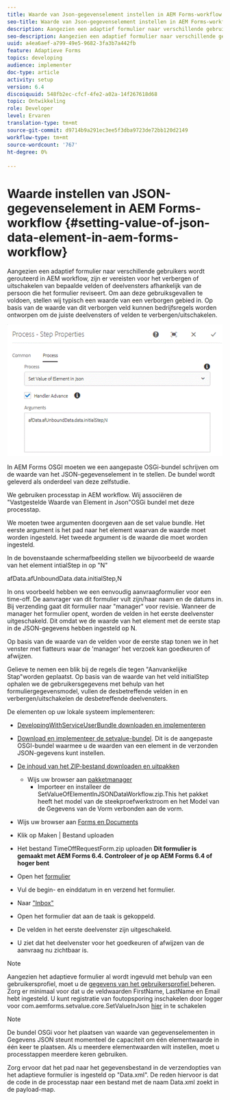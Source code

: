 ```yaml
---
title: Waarde van Json-gegevenselement instellen in AEM Forms-workflow
seo-title: Waarde van Json-gegevenselement instellen in AEM Forms-workflow
description: Aangezien een adaptief formulier naar verschillende gebruikers wordt gerouteerd in AEM workflow, zijn er vereisten voor het verbergen of uitschakelen van bepaalde velden of deelvensters afhankelijk van de persoon die het formulier reviseert. Om aan deze gebruiksgevallen te voldoen, stellen wij typisch een waarde van een verborgen gebied in. Op basis van de waarde van dit verborgen veld kunnen bedrijfsregels worden ontworpen om de juiste deelvensters of velden te verbergen/uitschakelen.
seo-description: Aangezien een adaptief formulier naar verschillende gebruikers wordt gerouteerd in AEM workflow, zijn er vereisten voor het verbergen of uitschakelen van bepaalde velden of deelvensters afhankelijk van de persoon die het formulier reviseert. Om aan deze gebruiksgevallen te voldoen, stellen wij typisch een waarde van een verborgen gebied in. Op basis van de waarde van dit verborgen veld kunnen bedrijfsregels worden ontworpen om de juiste deelvensters of velden te verbergen/uitschakelen.
uuid: a4ea6aef-a799-49e5-9682-3fa3b7a442fb
feature: Adaptieve Forms
topics: developing
audience: implementer
doc-type: article
activity: setup
version: 6.4
discoiquuid: 548fb2ec-cfcf-4fe2-a02a-14f267618d68
topic: Ontwikkeling
role: Developer
level: Ervaren
translation-type: tm+mt
source-git-commit: d9714b9a291ec3ee5f3dba9723de72bb120d2149
workflow-type: tm+mt
source-wordcount: '767'
ht-degree: 0%

---
```



# Waarde instellen van JSON-gegevenselement in AEM Forms-workflow {#setting-value-of-json-data-element-in-aem-forms-workflow}

Aangezien een adaptief formulier naar verschillende gebruikers wordt gerouteerd in AEM workflow, zijn er vereisten voor het verbergen of uitschakelen van bepaalde velden of deelvensters afhankelijk van de persoon die het formulier reviseert. Om aan deze gebruiksgevallen te voldoen, stellen wij typisch een waarde van een verborgen gebied in. Op basis van de waarde van dit verborgen veld kunnen bedrijfsregels worden ontworpen om de juiste deelvensters of velden te verbergen/uitschakelen.

![Waarde instellen voor een element in JPEG-gegevens](assets/capture-3.gif)

In AEM Forms OSGI moeten we een aangepaste OSGi-bundel schrijven om de waarde van het JSON-gegevenselement in te stellen. De bundel wordt geleverd als onderdeel van deze zelfstudie.

We gebruiken processtap in AEM workflow. Wij associëren de &quot;Vastgestelde Waarde van Element in Json&quot;OSGi bundel met deze processtap.

We moeten twee argumenten doorgeven aan de set value bundle. Het eerste argument is het pad naar het element waarvan de waarde moet worden ingesteld. Het tweede argument is de waarde die moet worden ingesteld.

In de bovenstaande schermafbeelding stellen we bijvoorbeeld de waarde van het element intialStep in op &quot;N&quot;

afData.afUnboundData.data.initialStep,N

In ons voorbeeld hebben we een eenvoudig aanvraagformulier voor een time-off. De aanvrager van dit formulier vult zijn/haar naam en de datums in. Bij verzending gaat dit formulier naar &quot;manager&quot; voor revisie. Wanneer de manager het formulier opent, worden de velden in het eerste deelvenster uitgeschakeld. Dit omdat we de waarde van het element met de eerste stap in de JSON-gegevens hebben ingesteld op N.

Op basis van de waarde van de velden voor de eerste stap tonen we in het venster met fiatteurs waar de &#39;manager&#39; het verzoek kan goedkeuren of afwijzen.

Gelieve te nemen een blik bij de regels die tegen &quot;Aanvankelijke Stap&quot;worden geplaatst. Op basis van de waarde van het veld initialStep ophalen we de gebruikersgegevens met behulp van het formuliergegevensmodel, vullen de desbetreffende velden in en verbergen/uitschakelen de desbetreffende deelvensters.

De elementen op uw lokale systeem implementeren:

* [DevelopingWithServiceUserBundle downloaden en implementeren](/help/forms/assets/common-osgi-bundles/DevelopingWithServiceUser.jar)

* [Download en implementeer de setvalue-bundel](/help/forms/assets/common-osgi-bundles/SetValueApp.core-1.0-SNAPSHOT.jar). Dit is de aangepaste OSGI-bundel waarmee u de waarden van een element in de verzonden JSON-gegevens kunt instellen.

* [De inhoud van het ZIP-bestand downloaden en uitpakken](assets/set-value-jsondata.zip)
   * Wijs uw browser aan [pakketmanager](http://localhost:4502/crx/packmgr/index.jsp)
      * Importeer en installeer de SetValueOfElementInJSONDataWorkflow.zip.This het pakket heeft het model van de steekproefwerkstroom en het Model van de Gegevens van de Vorm verbonden aan de vorm.

* Wijs uw browser aan [Forms en Documents](http://localhost:4502/aem/forms.html/content/dam/formsanddocuments)
* Klik op Maken | Bestand uploaden
* Het bestand TimeOffRequestForm.zip uploaden
   **Dit formulier is gemaakt met AEM Forms 6.4. Controleer of je op AEM Forms 6.4 of hoger bent**
* Open het [formulier](http://localhost:4502/content/dam/formsanddocuments/timeoffrequest/jcr:content?wcmmode=disabled)
* Vul de begin- en einddatum in en verzend het formulier.
* Naar [&quot;Inbox&quot;](http://localhost:4502/aem/inbox)
* Open het formulier dat aan de taak is gekoppeld.
* De velden in het eerste deelvenster zijn uitgeschakeld.
* U ziet dat het deelvenster voor het goedkeuren of afwijzen van de aanvraag nu zichtbaar is.

>[!NOTE]
>
>Aangezien het adaptieve formulier al wordt ingevuld met behulp van een gebruikersprofiel, moet u de [gegevens van het gebruikersprofiel ](http://localhost:4502/security/users.html) beheren. Zorg er minimaal voor dat u de veldwaarden FirstName, LastName en Email hebt ingesteld.
>U kunt registratie van foutopsporing inschakelen door logger voor com.aemforms.setvalue.core.SetValueInJson [hier](http://localhost:4502/system/console/slinglog) in te schakelen

>[!NOTE]
>
>De bundel OSGi voor het plaatsen van waarde van gegevenselementen in Gegevens JSON steunt momenteel de capaciteit om één elementwaarde in één keer te plaatsen. Als u meerdere elementwaarden wilt instellen, moet u processtappen meerdere keren gebruiken.
>
>Zorg ervoor dat het pad naar het gegevensbestand in de verzendopties van het adaptieve formulier is ingesteld op &quot;Data.xml&quot;. De reden hiervoor is dat de code in de processtap naar een bestand met de naam Data.xml zoekt in de payload-map.
